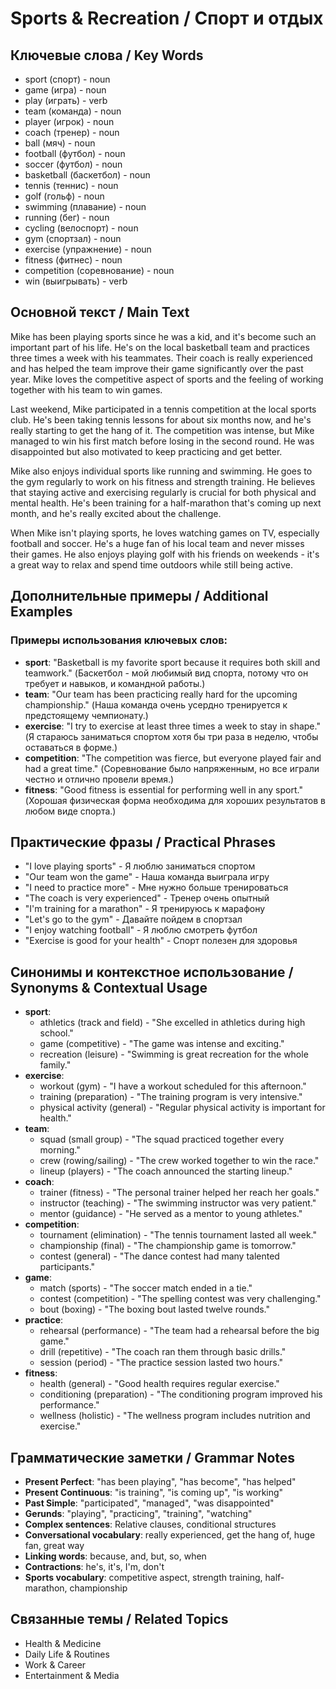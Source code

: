 # Sports & Recreation / Спорт и отдых

## Ключевые слова / Key Words
- sport (спорт) - noun
- game (игра) - noun
- play (играть) - verb
- team (команда) - noun
- player (игрок) - noun
- coach (тренер) - noun
- ball (мяч) - noun
- football (футбол) - noun
- soccer (футбол) - noun
- basketball (баскетбол) - noun
- tennis (теннис) - noun
- golf (гольф) - noun
- swimming (плавание) - noun
- running (бег) - noun
- cycling (велоспорт) - noun
- gym (спортзал) - noun
- exercise (упражнение) - noun
- fitness (фитнес) - noun
- competition (соревнование) - noun
- win (выигрывать) - verb

## Основной текст / Main Text

Mike has been playing sports since he was a kid, and it's become such an important part of his life. He's on the local basketball team and practices three times a week with his teammates. Their coach is really experienced and has helped the team improve their game significantly over the past year. Mike loves the competitive aspect of sports and the feeling of working together with his team to win games.

Last weekend, Mike participated in a tennis competition at the local sports club. He's been taking tennis lessons for about six months now, and he's really starting to get the hang of it. The competition was intense, but Mike managed to win his first match before losing in the second round. He was disappointed but also motivated to keep practicing and get better.

Mike also enjoys individual sports like running and swimming. He goes to the gym regularly to work on his fitness and strength training. He believes that staying active and exercising regularly is crucial for both physical and mental health. He's been training for a half-marathon that's coming up next month, and he's really excited about the challenge.

When Mike isn't playing sports, he loves watching games on TV, especially football and soccer. He's a huge fan of his local team and never misses their games. He also enjoys playing golf with his friends on weekends - it's a great way to relax and spend time outdoors while still being active.

## Дополнительные примеры / Additional Examples

### Примеры использования ключевых слов:
- **sport**: "Basketball is my favorite sport because it requires both skill and teamwork." (Баскетбол - мой любимый вид спорта, потому что он требует и навыков, и командной работы.)
- **team**: "Our team has been practicing really hard for the upcoming championship." (Наша команда очень усердно тренируется к предстоящему чемпионату.)
- **exercise**: "I try to exercise at least three times a week to stay in shape." (Я стараюсь заниматься спортом хотя бы три раза в неделю, чтобы оставаться в форме.)
- **competition**: "The competition was fierce, but everyone played fair and had a great time." (Соревнование было напряженным, но все играли честно и отлично провели время.)
- **fitness**: "Good fitness is essential for performing well in any sport." (Хорошая физическая форма необходима для хороших результатов в любом виде спорта.)

## Практические фразы / Practical Phrases

- "I love playing sports" - Я люблю заниматься спортом
- "Our team won the game" - Наша команда выиграла игру
- "I need to practice more" - Мне нужно больше тренироваться
- "The coach is very experienced" - Тренер очень опытный
- "I'm training for a marathon" - Я тренируюсь к марафону
- "Let's go to the gym" - Давайте пойдем в спортзал
- "I enjoy watching football" - Я люблю смотреть футбол
- "Exercise is good for your health" - Спорт полезен для здоровья

## Синонимы и контекстное использование / Synonyms & Contextual Usage

- **sport**: 
  - athletics (track and field) - "She excelled in athletics during high school."
  - game (competitive) - "The game was intense and exciting."
  - recreation (leisure) - "Swimming is great recreation for the whole family."
- **exercise**: 
  - workout (gym) - "I have a workout scheduled for this afternoon."
  - training (preparation) - "The training program is very intensive."
  - physical activity (general) - "Regular physical activity is important for health."
- **team**: 
  - squad (small group) - "The squad practiced together every morning."
  - crew (rowing/sailing) - "The crew worked together to win the race."
  - lineup (players) - "The coach announced the starting lineup."
- **coach**: 
  - trainer (fitness) - "The personal trainer helped her reach her goals."
  - instructor (teaching) - "The swimming instructor was very patient."
  - mentor (guidance) - "He served as a mentor to young athletes."
- **competition**: 
  - tournament (elimination) - "The tennis tournament lasted all week."
  - championship (final) - "The championship game is tomorrow."
  - contest (general) - "The dance contest had many talented participants."
- **game**: 
  - match (sports) - "The soccer match ended in a tie."
  - contest (competition) - "The spelling contest was very challenging."
  - bout (boxing) - "The boxing bout lasted twelve rounds."
- **practice**: 
  - rehearsal (performance) - "The team had a rehearsal before the big game."
  - drill (repetitive) - "The coach ran them through basic drills."
  - session (period) - "The practice session lasted two hours."
- **fitness**: 
  - health (general) - "Good health requires regular exercise."
  - conditioning (preparation) - "The conditioning program improved his performance."
  - wellness (holistic) - "The wellness program includes nutrition and exercise."

## Грамматические заметки / Grammar Notes

- **Present Perfect**: "has been playing", "has become", "has helped"
- **Present Continuous**: "is training", "is coming up", "is working"
- **Past Simple**: "participated", "managed", "was disappointed"
- **Gerunds**: "playing", "practicing", "training", "watching"
- **Complex sentences**: Relative clauses, conditional structures
- **Conversational vocabulary**: really experienced, get the hang of, huge fan, great way
- **Linking words**: because, and, but, so, when
- **Contractions**: he's, it's, I'm, don't
- **Sports vocabulary**: competitive aspect, strength training, half-marathon, championship

## Связанные темы / Related Topics

- Health & Medicine
- Daily Life & Routines
- Work & Career
- Entertainment & Media
